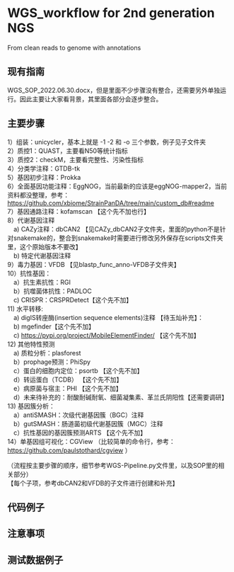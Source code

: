 # WGS_workflow for 2nd generation NGS
From clean reads to genome with annotations

## 现有指南
WGS_SOP_2022.06.30.docx，但是里面不少步骤没有整合，还需要另外单独运行。因此主要让大家看背景，其里面各部分会逐步整合。

## 主要步骤 
1）组装：unicycler，基本上就是 -1 -2 和 -o 三个参数，例子见子文件夹 <br>
2）质控1：QUAST，主要看N50等统计指标 <br>
3）质控2：checkM，主要看完整性、污染性指标 <br>
4）分类学注释：GTDB-tk<br>
5）基因初步注释：Prokka<br>
6）全面基因功能注释：EggNOG，当前最新的应该是eggNOG-mapper2，当前资料都没整理，参考：https://github.com/xbiome/StrainPanDA/tree/main/custom_db#readme<br>
7）基因通路注释：kofamscan 【这个先不加也行】<br>
8）代谢基因注释<br>
&emsp;a) CAZy注释：dbCAN2 【见CAZy_dbCAN2子文件夹，里面的python不是针对snakemake的，整合到snakemake时需要进行修改另外保存在scripts文件夹里，这个原始版本不要改】<br>
&emsp;b) 特定代谢基因注释<br>
9）毒力基因：VFDB 【见blastp_func_anno-VFDB子文件夹】<br>
10）抗性基因：<br>
&emsp;a）抗生素抗性：RGI<br>
&emsp;b）抗噬菌体抗性：PADLOC<br>
&emsp;c) CRISPR：CRSPRDetect【这个先不加】<br>
11) 水平转移:<br>
&emsp;a) digIS转座酶(insertion sequence elements)注释 【待玉灿补充】：<br>
&emsp;b) mgefinder【这个先不加】<br>
&emsp;c) https://pypi.org/project/MobileElementFinder/ 【这个先不加】<br>
12) 其他特性预测<br>
&emsp;a) 质粒分析：plasforest<br>
&emsp;b）prophage预测：PhiSpy<br>
&emsp;c）蛋白的细胞内定位：psortb 【这个先不加】<br>
&emsp;d）转运蛋白（TCDB） 【这个先不加】<br>
&emsp;e）病原菌与宿主：PHI 【这个先不加】<br>
&emsp;d）未来待补充的：耐酸耐碱耐氧、细菌凝集素、革兰氏阴阳性【还需要调研】<br>
13) 基因簇分析：<br>
&emsp;a）antiSMASH：次级代谢基因簇（BGC）注释<br>
&emsp;b）gutSMASH：肠道菌初级代谢基因簇（MGC）注释<br>
&emsp;c）抗性基因的基因簇预测ARTS 【这个先不加】<br>
14）单基因组可视化：CGView （比较简单的命令行，参考：https://github.com/paulstothard/cgview ）<br>

（流程按主要步骤的顺序，细节参考WGS-Pipeline.py文件里，以及SOP里的相关部分）<br>
【每个子项，参考dbCAN2和VFDB的子文件进行创建和补充】<br>


## 代码例子

## 注意事项

## 测试数据例子
